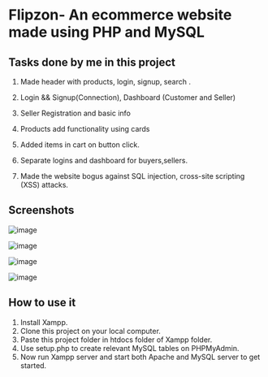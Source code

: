 # Flipzon- An ecommerce website made using PHP and MySQL

## Tasks done by me in this project

1. Made header with products, login, signup, search .

2. Login && Signup(Connection), Dashboard (Customer and Seller)

3. Seller Registration and basic info

4. Products add functionality using cards

5. Added items in cart on button click. 

6. Separate logins and dashboard for buyers,sellers.

7. Made the website bogus against SQL injection, cross-site scripting (XSS) attacks.

## Screenshots

![image](https://github.com/ankpan18/flipzon/assets/79756942/8cca2032-bdd9-4f69-b67c-a664d1588ab8)

![image](https://github.com/ankpan18/flipzon/assets/79756942/a016958d-0b49-495f-a203-0eec9d0bfb95)

![image](https://github.com/ankpan18/flipzon/assets/79756942/b125037e-08c8-49a1-8e8e-cf45365c31ca)

![image](https://github.com/ankpan18/flipzon/assets/79756942/8ed774de-61b2-4fc6-929f-76615f91b96c)


## How to use it

1. Install Xampp.
2. Clone this project on your local computer.
3. Paste this project folder in htdocs folder of Xampp folder.
4. Use setup.php to create relevant MySQL tables on PHPMyAdmin.
5. Now run Xampp server and start both Apache and MySQL server to get started.

